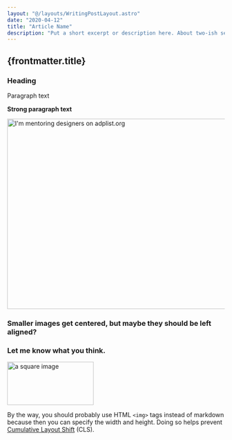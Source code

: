 ```yaml
---
layout: "@/layouts/WritingPostLayout.astro"
date: "2020-04-12"
title: "Article Name"
description: "Put a short excerpt or description here. About two-ish sentences."
---
```


<!-- @alecdanz this is for reference on how to add an image ↓ -->

## {frontmatter.title}

### Heading

Paragraph text

**Strong paragraph text**

<img src="/adplist.png" width="718" height="440" alt="I'm mentoring designers on adplist.org" />

### Smaller images get centered, but maybe they should be left aligned?

### Let me know what you think.

<img src="https://picsum.photos/seed/1337/200/100" width="200" height="100" alt="a square image" />

By the way, you should probably use HTML `<img>` tags instead of markdown because then you can specify the width and height. Doing so helps prevent [Cumulative Layout Shift](https://web.dev/cls/) (CLS).
